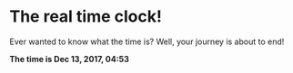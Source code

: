 # The real time clock!

Ever wanted to know what the time is? Well, your journey is about to end!

**The time is Dec 13, 2017, 04:53**